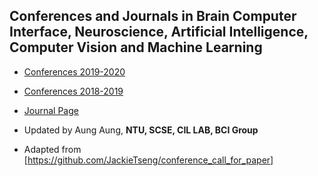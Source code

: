 ## Conferences and Journals in Brain Computer Interface, Neuroscience, Artificial Intelligence, Computer Vision and Machine Learning

* [Conferences 2019-2020](https://aung2phyowai.github.io/conference_listing/2019-2020_Conferences.html)
* [Conferences 2018-2019](https://aung2phyowai.github.io/conference_listing/2018-2019-conferences.html)
* [Journal Page](https://aung2phyowai.github.io/conference_listing/journals_submission.html)
* Updated by Aung Aung, **NTU, SCSE, CIL LAB, BCI Group**

* Adapted from [https://github.com/JackieTseng/conference_call_for_paper]
